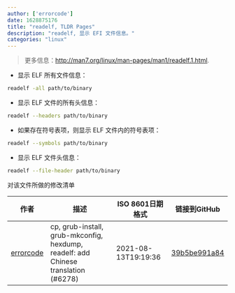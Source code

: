 ```yaml
---
author: ['errorcode']
date: 1628875176
title: "readelf, TLDR Pages"
description: "readelf, 显示 EFI 文件信息。"
categories: "linux"
---
```

> 更多信息：<http://man7.org/linux/man-pages/man1/readelf.1.html>.

- 显示 ELF 所有文件信息：

```bash
readelf -all path/to/binary
```

- 显示 ELF 文件的所有头信息：

```bash
readelf --headers path/to/binary
```

- 如果存在符号表项，则显示 ELF 文件内的符号表项：

```bash
readelf --symbols path/to/binary
```

- 显示 ELF 文件头信息：

```bash
readelf --file-header path/to/binary
```
对该文件所做的修改清单


作者 | 描述 | ISO 8601日期格式 | 链接到GitHub
------|-----|-----|-----
[errorcode](mailto:errorcode7@qq.com) | cp, grub-install, grub-mkconfig, hexdump, readelf: add Chinese translation (#6278) | 2021-08-13T19:19:36 | [39b5be991a84](https://github.com/tldr-pages/tldr/commit/39b5be991a84323b8fa746ce688cf044240b9752)

